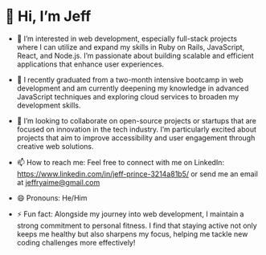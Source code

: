 # 👋 Hi, I’m Jeff

- 👀 I’m interested in web development, especially full-stack projects where I can utilize and expand my skills in Ruby on Rails, JavaScript, React, and Node.js. I’m passionate about building scalable and efficient applications that enhance user experiences.

- 🌱 I recently graduated from a two-month intensive bootcamp in web development and am currently deepening my knowledge in advanced JavaScript techniques and exploring cloud services to broaden my development skills.

- 💞️ I’m looking to collaborate on open-source projects or startups that are focused on innovation in the tech industry. I’m particularly excited about projects that aim to improve accessibility and user engagement through creative web solutions.

- 📫 How to reach me: Feel free to connect with me on LinkedIn: https://www.linkedin.com/in/jeff-prince-3214a81b5/ or send me an email at jeffryaime@gmail.com

- 😄 Pronouns: He/Him

- ⚡ Fun fact: Alongside my journey into web development, I maintain a strong commitment to personal fitness. I find that staying active not only keeps me healthy but also sharpens my focus, helping me tackle new coding challenges more effectively!
